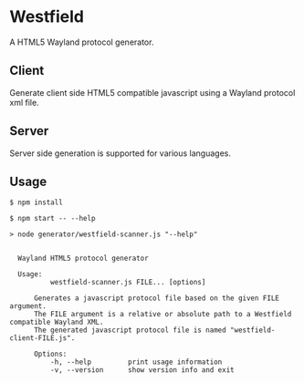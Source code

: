 # Westfield
A HTML5 Wayland protocol generator.

## Client
Generate client side HTML5 compatible javascript using a Wayland protocol xml file.

## Server
Server side generation is supported for various languages.

## Usage
```
$ npm install
```
```
$ npm start -- --help

> node generator/westfield-scanner.js "--help"


  Wayland HTML5 protocol generator

  Usage:
          westfield-scanner.js FILE... [options]

      Generates a javascript protocol file based on the given FILE argument.
      The FILE argument is a relative or absolute path to a Westfield compatible Wayland XML.
      The generated javascript protocol file is named "westfield-client-FILE.js".

      Options:
          -h, --help         print usage information
          -v, --version      show version info and exit
```
